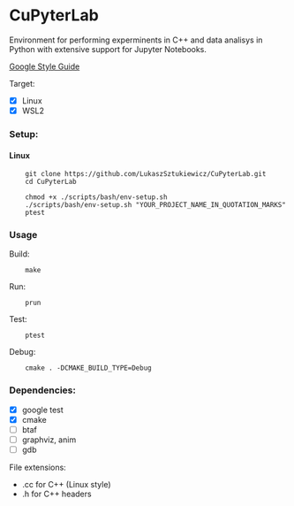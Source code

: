 # CuPyterLab
Environment for performing experminents in C++ and data analisys in Python with extensive support for Jupyter Notebooks.

[Google Style Guide](https://google.github.io/styleguide/cppguide.html)

Target: 
 - [x] Linux
 - [x] WSL2

### Setup: 
#### Linux
```
    git clone https://github.com/LukaszSztukiewicz/CuPyterLab.git
    cd CuPyterLab

    chmod +x ./scripts/bash/env-setup.sh 
    ./scripts/bash/env-setup.sh "YOUR_PROJECT_NAME_IN_QUOTATION_MARKS"
    ptest
```
### Usage
Build: 
```
    make
```
Run: 
```
    prun
```
Test: 
```
    ptest
```
Debug:
```
    cmake . -DCMAKE_BUILD_TYPE=Debug
```
### Dependencies:
 - [x] google test
 - [x] cmake
 - [ ] btaf
 - [ ] graphviz, anim
 - [ ] gdb

File extensions:
 - .cc for C++ (Linux style)
 - .h for C++ headers
